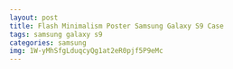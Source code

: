 ```yaml
---
layout: post
title: Flash Minimalism Poster Samsung Galaxy S9 Case
tags: samsung galaxy s9
categories: samsung
img: 1W-yMhSfgLduqcyQg1at2eR0pjf5P9eMc
---
```

